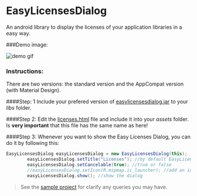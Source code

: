 # EasyLicensesDialog

An android library to display the licenses of your application libraries in a easy way.

###Demo image:

![demo gif](https://raw.githubusercontent.com/marcoscgdev/EasyLicensesDialog/master/sample/device-2016-06-21-005826.gif)

### Instructions:

There are two versions: the standard version and the AppCompat version (with Material Design).

####Step: 1
Include your prefered version of [easylicensesdialog.jar](https://github.com/marcoscgdev/EasyLicensesDialog/blob/master/library) to your _libs_ folder.

####Step 2:
Edit the [licenses.html](https://github.com/marcoscgdev/EasyLicensesDialog/tree/master/html%20file) file and include it into your _assets_ folder. Is **very important** that this file has the same name as here!

####Step 3:
Whenever you want to show the Easy Licenses Dialog, you can do it by following this:

```java
EasyLicensesDialog easyLicensesDialog = new EasyLicensesDialog(this);
        easyLicensesDialog.setTitle("Licenses"); //by default EasyLicensesDialog comes without any title.
        easyLicensesDialog.setCancelable(true); //true or false
        //easyLicensesDialog.setIcon(R.mipmap.ic_launcher); //add an icon to the title
        easyLicensesDialog.show(); //show the dialog
```

>See the [sample project](https://github.com/marcoscgdev/EasyLicensesDialog/tree/master/sample) for clarify any queries you may have.
